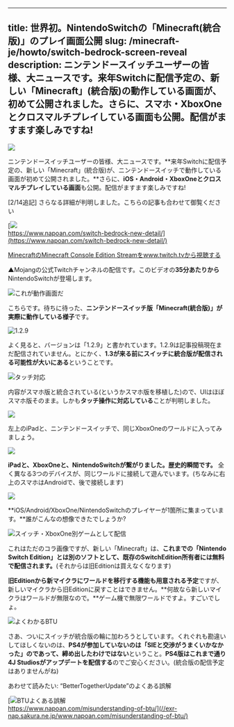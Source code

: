 
---
title: 世界初。NintendoSwitchの「Minecraft(統合版)」のプレイ画面公開
slug: /minecraft-je/howto/switch-bedrock-screen-reveal
description: ニンテンドースイッチユーザーの皆様、大ニュースです。来年Switchに配信予定の、新しい「Minecraft」(統合版)の動作している画面が、初めて公開されました。さらに、スマホ・XboxOneとクロスマルチプレイしている画面も公開。配信がますます楽しみですね!
---

![](https://cdn-ak.f.st-hatena.com/images/fotolife/s/sasigume/20210208/20210208122019.png)

ニンテンドースイッチユーザーの皆様、大ニュースです。**来年Switchに配信予定の、新しい「Minecraft」(統合版)が、ニンテンドースイッチで動作している画面が初めて公開されました。**さらに、**iOS・Android・XboxOneとクロスマルチプレイしている画面**も公開。配信がますます楽しみですね!

\[2/14追記\] さらなる詳細が判明しました。こちらの記事も合わせて御覧ください

[![](https://cdn-ak.f.st-hatena.com/images/fotolife/s/sasigume/20210208/20210208102952.png)  
https://www.napoan.com/switch-bedrock-new-detail/](https://www.napoan.com/switch-bedrock-new-detail/)

[MinecraftのMinecraft Console Edition Streamをwww.twitch.tvから視聴する](https://www.twitch.tv/videos/209211625?tt_content=text_link&tt_medium=vod_embed)

▲Mojangの公式Twitchチャンネルの配信です。このビデオの**35分あたりから**NintendoSwitchが登場します。

![これが動作画面だ](https://cdn-ak.f.st-hatena.com/images/fotolife/s/sasigume/20210208/20210208114630.png)

こちらです。待ちに待った、**ニンテンドースイッチ版「Minecraft(統合版)」が実際に動作している様子**です。

![1.2.9](https://cdn-ak.f.st-hatena.com/images/fotolife/s/sasigume/20210208/20210208101438.png)

よく見ると、バージョンは「1.2.9」と書かれています。1.2.9は記事投稿現在まだ配信されていません。とにかく、**1.3が来る前にスイッチに統合版が配信される可能性が大いにある**ということです。

![タッチ対応](https://cdn-ak.f.st-hatena.com/images/fotolife/s/sasigume/20210208/20210208104026.png)

内容がスマホ版と統合されている(というかスマホ版を移植した)ので、UIはほぼスマホ版そのまま。しかも**タッチ操作に対応している**ことが判明しました。

![](https://cdn-ak.f.st-hatena.com/images/fotolife/s/sasigume/20210208/20210208114635.png)

左上のiPadと、ニンテンドースイッチで、同じXboxOneのワールドに入ってみましょう。

![](https://cdn-ak.f.st-hatena.com/images/fotolife/s/sasigume/20210208/20210208114639.png)

**iPadと、XboxOneと、NintendoSwitchが繋がりました。歴史的瞬間です。** 全く異なる3つのデバイスが、同じワールドに接続して遊んでいます。(ちなみに右上のスマホはAndroidで、後で接続します)

![](https://cdn-ak.f.st-hatena.com/images/fotolife/s/sasigume/20210208/20210208105518.png)

**iOS/Android/XboxOne/NintendoSwitchのプレイヤーが1箇所に集まっています。**誰がこんなの想像できたでしょうか?

![スイッチ・XboxOne別ゲームとして配信](https://cdn-ak.f.st-hatena.com/images/fotolife/s/sasigume/20210208/20210208105523.png)

これはただのコラ画像ですが、新しい「Minecraft」は、**これまでの「Nintendo Switch Edition」とは別のソフトとして、既存のSwitchEdition所有者には無料で配信されます。**(それからは旧Editionは買えなくなります)

**旧Editionから新マイクラにワールドを移行する機能も用意される予定**ですが、新しいマイクラから旧Editionに戻すことはできません。**何故なら新しいマイクラはワールドが無限なので。**ゲーム機で無限ワールドですよ。すごいでしょ。

![よくわかるBTU](https://cdn-ak.f.st-hatena.com/images/fotolife/s/sasigume/20210208/20210208091112.png)

さあ、ついにスイッチが統合版の輪に加わろうとしています。くれぐれも勘違いしてほしくないのは、**PS4が参加していないのは「SIEと交渉がうまくいかなかった」のであって、締め出したわけではない**ということ。**PS4版はこれまで通り4J Studiosがアップデートを配信する**のでご安心ください。(統合版の配信予定はありませんがね)

あわせて読みたい: “BetterTogetherUpdate”のよくある誤解

[![BTUよくある誤解](https://cdn-ak.f.st-hatena.com/images/fotolife/s/sasigume/20210208/20210208122155.png)  
https://www.napoan.com/misunderstanding-of-btu/](//exr-nap.sakura.ne.jp/www.napoan.com/misunderstanding-of-btu/)
